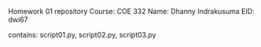 Homework 01 repository
Course: COE 332
Name: Dhanny Indrakusuma
EID: dwi67

contains: script01.py, script02.py, script03.py
